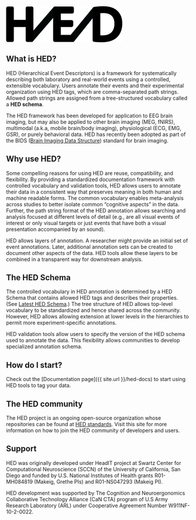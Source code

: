 ![](/images/HED_connected_logo_100.png)

## What is HED?

HED (Hierarchical Event Descriptors) is a framework for systematically describing both laboratory and real-world events
using a controlled, extensible vocabulary. Users annotate their events and their experimental organization using
HED tags, which are comma-separated path strings. Allowed path strings are assigned from a tree-structured
vocabulary called a **HED schema**. 

The HED framework has been developed for application to EEG brain imaging, but may also be applied to other brain
imaging (MEG, fNIRS), multimodal (a.k.a, mobile brain/body imaging), physiological (ECG, EMG, GSR), or purely
behavioral data. HED has recently been adopted as part of the BIDS ([Brain Imaging Data Structure](http://bids.neuroimaging.io))
standard for brain imaging.  

## Why use HED?

Some compelling reasons for using HED are reuse, compatibility, and flexibility. By providing a standardized documentation framework
with controlled vocabulary and validation tools, HED allows users to annotate their data in a consistent way that
preserves meaning in both human and machine readable forms. The common vocabulary enables meta-analysis across
studies to better isolate common “cognitive aspects” in the data. Further, the path string format of the HED
annotation allows searching and analysis focused at different levels of detail (e.g., are
all visual events of interest or only visual targets or just events that have both a visual presentation accompanied
by an sound).  

HED allows layers of annotation. A researcher might provide an initial set of event annotations. Later,
additional annotation sets can be created to document other aspects of the data. HED tools allow these layers
to be combined in a transparent way for downstream analysis.  



## The HED Schema

The controlled vocabulary in HED annotation is determined by a HED Schema
that contains allowed HED tags and describes their properties.
(See [Latest HED Schema](http://www.hedtags.org/schema_browser/display_hed.html).)
The tree structure of HED allows top-level vocabulary to be
standardized and hence shared across the community. However, HED allows allowing extension at lower levels in the 
hierarchies to permit more experiment-specific annotations.

HED validation tools allow users to specify the version of the HED schema used to annotate the data. This flexibility
allows communities to develop specialized annotation schema.


## How do I start?

Check out the [Documentation page]({{ site.url }}/hed-docs) to start using HED tools to tag your data.  

## The HED community

The HED project is an ongoing open-source organization whose repositories can be found at
[HED standards](https://github.com/hed-standard). Visit this site for more information on how to join the HED
community of developers and users.

## Support 

HED was originally developed under HeadIT project at Swartz Center for Computational Neuroscience (SCCN) of the
University of California, San Diego and funded by U.S. National Institutes of Health grants R01-MH084819
(Makeig, Grethe PIs) and R01-NS047293 (Makeig PI). 

HED development was supported by The Cognition and Neuroergonomics Collaborative Technology Alliance (CaN CTA)
program of U.S Army Research Laboratory (ARL) under Cooperative Agreement Number W911NF-10-2-0022.

